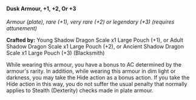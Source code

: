 #### Dusk Armour, +1, +2, Or +3
_Armour (plate), rare (+1), very rare (+2) or legendary (+3)
(requires attunement)_

**Crafted by:** Young Shadow Dragon Scale x1 Large Pouch (+1), or Adult Shadow Dragon Scale x1 Large Pouch (+2), or Ancient Shadow Dragon Scale x1 Large Pouch (+3)
(Blacksmith)

While wearing this armour, you have a bonus to AC determined by the armour's rarity. In addition, while wearing this armour in dim light or darkness, you may take the Hide action as a bonus action. If you take the Hide action in this way, you do not suffer the usual penalty that normally applies to Stealth (Dexterity) checks made in plate armour.